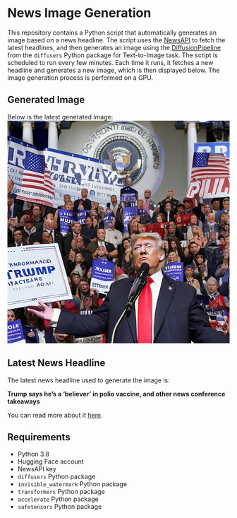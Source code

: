 # News Image Generation
This repository contains a Python script that automatically generates an image based on a news headline. The script uses the [NewsAPI](https://newsapi.org/) to fetch the latest headlines, and then generates an image using the [DiffusionPipeline](https://github.com/huggingface/diffusers) from the `diffusers` Python package for Text-to-Image task.
The script is scheduled to run every few minutes. Each time it runs, it fetches a new headline and generates a new image, which is then displayed below. The image generation process is performed on a GPU.

## Generated Image
Below is the latest generated image:
![Generated Image](image.png)

## Latest News Headline
The latest news headline used to generate the image is:

**Trump says he’s a ‘believer’ in polio vaccine, and other news conference takeaways**

You can read more about it [here](https://news.google.com/rss/articles/CBMilgFBVV95cUxNdkhkakptNUM3MmxOa1ltTHFxSmZ1eUU2NmM0d3ZSaEFGdzViNVh4dk1zQXdRVGdkUkRwQWo4NGE3RmI1ODBWa2xBUEMxZE9RdERXVEcwdHlscVRrNDZ6UF9KSHZDR0o1TmptWm9xOEp0QmMwNEZmeVZRcXZGeHMzNllXZlFrd3VfaDFkaV8tclo1VFpKTXc?oc=5).

## Requirements
- Python 3.8
- Hugging Face account
- NewsAPI key
- `diffusers` Python package
- `invisible_watermark` Python package
- `transformers` Python package
- `accelerate` Python package
- `safetensors` Python package
